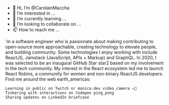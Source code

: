 - 👋 Hi, I’m @CarolainMaccha
- 👀 I’m interested in ...
- 🌱 I’m currently learning ...
- 💞️ I’m looking to collaborate on ...
- 📫 How to reach me ...

<!---
CarolainMaccha/CarolainMaccha is a ✨ special ✨ repository because its `README.md` (this file) appears on your GitHub profile.
You can click the Preview link to take a look at your changes.
--->
'm a software engineer who is passionate about making contributing to open-source more approachable, creating technology to elevate people, and building community. Some technologies I enjoy working with include ReactJS, Jamstack (JavaScript, APIs + Markup) and GraphQL. In 2020, I was selected to be an inaugural GitHub Star star2 based on my involvement in the tech community. My interest in the React ecosystem led me to launch React Robins, a community for women and non-binary ReactJS developers.
Find me around the web earth_americas:

    Learning in public on Twitch or monica.dev video_camera ✍🏾
    Tinkering with interactions on Codepen ping_pong
    Sharing updates on LinkedIn briefcase

